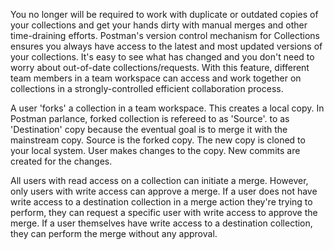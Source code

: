 


You no longer will be required to work with duplicate or outdated copies of your collections and get your hands dirty with manual merges and other time-draining efforts. Postman's version control mechanism for Collections ensures you always have access to the latest and most updated versions of your collections. It's easy to see what has changed and you don't need to worry about out-of-date collections/requests. With this feature, different team members in a team workspace can access and work together on collections in a strongly-controlled efficient collaboration process. 

A user 'forks' a collection in a team workspace. This creates a local copy. In Postman parlance, forked collection is refereed to as 'Source'.  to as 'Destination' copy because the eventual goal is to merge it with the mainstream copy. Source is the forked copy.
The new copy is cloned to your local system.
User makes changes to the copy.
New commits are created for the changes.



 
All users with read access on a collection can initiate a merge. However, only users with write access can approve a merge.
If a user does not have write access to a destination collection in a merge action they're trying to perform, they can request a specific user with write access to approve the merge.
If a user themselves have write access to a destination collection, they can perform the merge without any approval.
